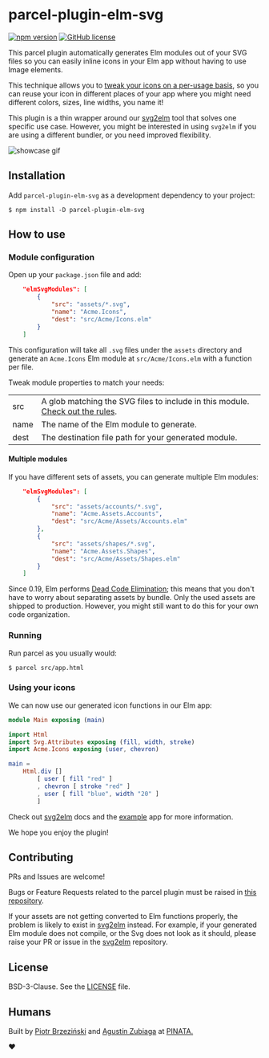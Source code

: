# parcel-plugin-elm-svg

[![npm version](https://img.shields.io/npm/v/parcel-plugin-elm-svg.svg)](https://www.npmjs.com/package/parcel-plugin-elm-svg) [![GitHub license](https://img.shields.io/npm/l/parcel-plugin-elm-svg)](LICENSE)

This parcel plugin automatically generates Elm modules out of your SVG files so you can easily inline icons in your Elm app without having to use Image elements. 

This technique allows you to [tweak your icons on a per-usage basis](https://github.com/pinata-llc/svg2elm#svg-attributes), so you can reuse your icon in different places of your app where you might need different colors, sizes, line widths, you name it!

This plugin is a thin wrapper around our [svg2elm](https://github.com/pinata-llc/svg2elm) tool that solves one specific use case. However, you might be interested in using `svg2elm` if you are using a different bundler, or you need improved flexibility.

<img alt="showcase gif" src="https://i.imgur.com/nQFVP9I.gif">


## Installation

Add `parcel-plugin-elm-svg` as a development dependency to your project:

```console
$ npm install -D parcel-plugin-elm-svg
```


## How to use

### Module configuration 

Open up your `package.json` file and add:

```json
    "elmSvgModules": [
        {
            "src": "assets/*.svg",
            "name": "Acme.Icons",
            "dest": "src/Acme/Icons.elm"
        }
    ]
```

This configuration will take all `.svg` files under the `assets` directory and generate an `Acme.Icons` Elm module at `src/Acme/Icons.elm` with a function per file.


Tweak module properties to match your needs:

<table>
    <tr>
        <td>src</td>
        <td>A glob matching the SVG files to include in this module. <a href="https://www.npmjs.com/package/glob#glob-primer">Check out the rules</a>.</td>
    </tr>
    <tr>
        <td>name</td>
        <td>The name of the Elm module to generate.</td>
    </tr>
    <tr>
        <td>dest</td>
        <td>The destination file path for your generated module.</td>
    </tr>
</table>

#### Multiple modules

If you have different sets of assets, you can generate multiple Elm modules:

```json
    "elmSvgModules": [
        {
            "src": "assets/accounts/*.svg",
            "name": "Acme.Assets.Accounts",
            "dest": "src/Acme/Assets/Accounts.elm"
        },
        {
            "src": "assets/shapes/*.svg",
            "name": "Acme.Assets.Shapes",
            "dest": "src/Acme/Assets/Shapes.elm"
        }
    ]
```

Since 0.19, Elm performs [Dead Code Elimination](https://elm-lang.org/news/small-assets-without-the-headache#dead-code-elimination); this means that you don't have to worry about separating assets by bundle. Only the used assets are shipped to production. However, you might still want to do this for your own code organization. 

### Running

Run parcel as you usually would:

```console
$ parcel src/app.html
```

### Using your icons

We can now use our generated icon functions in our Elm app:

```elm
module Main exposing (main)

import Html
import Svg.Attributes exposing (fill, width, stroke)
import Acme.Icons exposing (user, chevron)

main = 
    Html.div [] 
        [ user [ fill "red" ]
        , chevron [ stroke "red" ]
        , user [ fill "blue", width "20" ]
        ]
```

Check out [svg2elm](https://github.com/pinata-llc/svg2elm) docs and the [example](example) app for more information. 

We hope you enjoy the plugin!

## Contributing

PRs and Issues are welcome!

Bugs or Feature Requests related to the parcel plugin must be raised in [this repository](https://github.com/pinata-llc/parcel-plugin-elm-svg). 

If your assets are not getting converted to Elm functions properly, the problem is likely to exist in [svg2elm](https://github.com/pinata-llc/svg2elm) instead. For example, if your generated Elm module does not compile, or the Svg does not look as it should, please raise your PR or issue in the [svg2elm](https://github.com/pinata-llc/svg2elm) repository.

## License

BSD-3-Clause. See the [LICENSE](LICENSE) file.

## Humans

Built by [Piotr Brzeziński](https://github.com/brzezinskip) and [Agustín Zubiaga](https://github.com/aguzubiaga) at [PINATA.](https://www.gopinata.com)

♥︎
